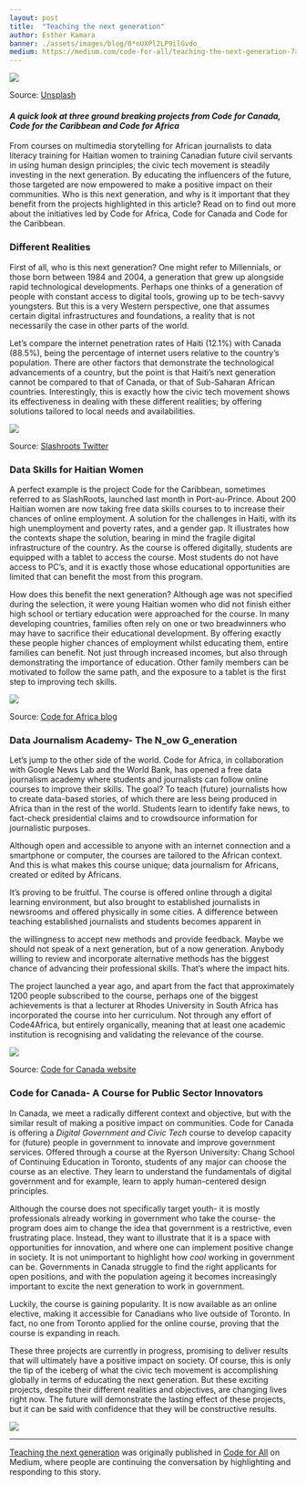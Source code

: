 ```yaml
---
layout: post
title:  "Teaching the next generation"
author: Esther Kamara
banner: ./assets/images/blog/0*nUXPl2LP9ilGvdo_
medium: https://medium.com/code-for-all/teaching-the-next-generation-7a25e5363a7d?source=rss----77bd73f07099--project
---
```


![](https://cdn-images-1.medium.com/max/750/0*nUXPl2LP9ilGvdo_)

Source: [Unsplash](https://unsplash.com/photos/aX6YUeCtds8)

#### _A quick look at three ground breaking projects from Code for Canada, Code for the Caribbean and Code for Africa_

From courses on multimedia storytelling for African journalists to data literacy training for Haitian women to training Canadian future civil servants in using human design principles; the civic tech movement is steadily investing in the next generation. By educating the influencers of the future, those targeted are now empowered to make a positive impact on their communities. Who is this next generation, and why is it important that they benefit from the projects highlighted in this article? Read on to find out more about the initiatives led by Code for Africa, Code for Canada and Code for the Caribbean.

### **Different Realities**

First of all, who is this next generation? One might refer to Millennials, or those born between 1984 and 2004, a generation that grew up alongside rapid technological developments. Perhaps one thinks of a generation of people with constant access to digital tools, growing up to be tech-savvy youngsters. But this is a very Western perspective, one that assumes certain digital infrastructures and foundations, a reality that is not necessarily the case in other parts of the world.

Let’s compare the internet penetration rates of Haiti (12.1%) with Canada (88.5%), being the percentage of internet users relative to the country’s population. There are other factors that demonstrate the technological advancements of a country, but the point is that Haiti’s next generation cannot be compared to that of Canada, or that of Sub-Saharan African countries. Interestingly, this is exactly how the civic tech movement shows its effectiveness in dealing with these different realities; by offering solutions tailored to local needs and availabilities.

![](https://cdn-images-1.medium.com/max/1024/0*fNwTDUoWiCO5jpvs.jpg)

Source: [Slashroots Twitter](https://twitter.com/Slash_roots/status/1009541244412923904)

### **Data Skills for Haitian Women**

A perfect example is the project Code for the Caribbean, sometimes referred to as SlashRoots, launched last month in Port-au-Prince. About 200 Haitian women are now taking free data skills courses to to increase their chances of online employment. A solution for the challenges in Haiti, with its high unemployment and poverty rates, and a gender gap. It illustrates how the contexts shape the solution, bearing in mind the fragile digital infrastructure of the country. As the course is offered digitally, students are equipped with a tablet to access the course. Most students do not have access to PC’s, and it is exactly those whose educational opportunities are limited that can benefit the most from this program.

How does this benefit the next generation? Although age was not specified during the selection, it were young Haitian women who did not finish either high school or tertiary education were approached for the course. In many developing countries, families often rely on one or two breadwinners who may have to sacrifice their educational development. By offering exactly these people higher chances of employment whilst educating them, entire families can benefit. Not just through increased incomes, but also through demonstrating the importance of education. Other family members can be motivated to follow the same path, and the exposure to a tablet is the first step to improving tech skills.

![](https://cdn-images-1.medium.com/proxy/1*IgrT4_1tGZh1WnpYzvZN1A.jpeg)

Source:  [Code for Africa blog](https://medium.com/code-for-africa/storylab-academy-will-support-newsrooms-in-12-african-cities-35e0b7e49dba)

### **Data Journalism Academy- The N_ow G_eneration**

Let’s jump to the other side of the world. Code for Africa, in collaboration with Google News Lab and the World Bank, has opened a free data journalism academy where students and journalists can follow online courses to improve their skills. The goal? To teach (future) journalists how to create data-based stories, of which there are less being produced in Africa than in the rest of the world. Students learn to identify fake news, to fact-check presidential claims and to crowdsource information for journalistic purposes.

Although open and accessible to anyone with an internet connection and a smartphone or computer, the courses are tailored to the African context. And this is what makes this course unique; data journalism for Africans, created or edited by Africans.

It’s proving to be fruitful. The course is offered online through a digital learning environment, but also brought to established journalists in newsrooms and offered physically in some cities. A difference between teaching established journalists and students becomes apparent in

the willingness to accept new methods and provide feedback. Maybe we should not speak of a next generation, but of a now generation. Anybody willing to review and incorporate alternative methods has the biggest chance of advancing their professional skills. That’s where the impact hits.

The project launched a year ago, and apart from the fact that approximately 1200 people subscribed to the course, perhaps one of the biggest achievements is that a lecturer at Rhodes University in South Africa has incorporated the course into her curriculum. Not through any effort of Code4Africa, but entirely organically, meaning that at least one academic institution is recognising and validating the relevance of the course.

![](https://cdn-images-1.medium.com/max/1024/0*D_L8OS2b_LtWZDs0.jpg)

Source: [Code for Canada website](https://codefor.ca/wp-content/uploads/2017/01/dmz-presenting-2-sm.jpg)

### **Code for Canada- A Course for Public Sector Innovators**

In Canada, we meet a radically different context and objective, but with the similar result of making a positive impact on communities. Code for Canada is offering a _Digital Government and Civic Tech_ course to develop capacity for (future) people in government to innovate and improve government services. Offered through a course at the Ryerson University: Chang School of Continuing Education in Toronto, students of any major can choose the course as an elective. They learn to understand the fundamentals of digital government and for example, learn to apply human-centered design principles.

Although the course does not specifically target youth- it is mostly professionals already working in government who take the course- the program does aim to change the idea that government is a restrictive, even frustrating place. Instead, they want to illustrate that it is a space with opportunities for innovation, and where one can implement positive change in society. It is not unimportant to highlight how _cool_ working in government can be. Governments in Canada struggle to find the right applicants for open positions, and with the population ageing it becomes increasingly important to excite the next generation to work in government.

Luckily, the course is gaining popularity. It is now available as an online elective, making it accessible for Canadians who live outside of Toronto. In fact, no one from Toronto applied for the online course, proving that the course is expanding in reach.

These three projects are currently in progress, promising to deliver results that will ultimately have a positive impact on society. Of course, this is only the tip of the iceberg of what the civic tech movement is accomplishing globally in terms of educating the next generation. But these exciting projects, despite their different realities and objectives, are changing lives right now. The future will demonstrate the lasting effect of these projects, but it can be said with confidence that they will be constructive results.

![](https://medium.com/_/stat?event=post.clientViewed&referrerSource=full_rss&postId=7a25e5363a7d)

* * *

[Teaching the next generation](https://medium.com/code-for-all/teaching-the-next-generation-7a25e5363a7d) was originally published in [Code for All](https://medium.com/code-for-all) on Medium, where people are continuing the conversation by highlighting and responding to this story.